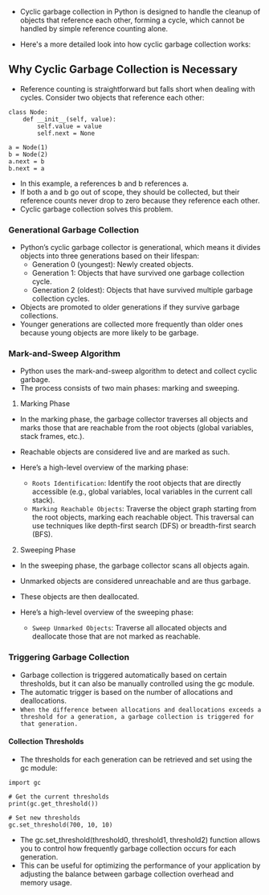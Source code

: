 - Cyclic garbage collection in Python is designed to handle the cleanup of objects that reference each other, forming a cycle, which cannot be handled by simple reference counting alone.

- Here's a more detailed look into how cyclic garbage collection works:

## Why Cyclic Garbage Collection is Necessary
- Reference counting is straightforward but falls short when dealing with cycles. Consider two objects that reference each other:

```
class Node:
    def __init__(self, value):
        self.value = value
        self.next = None

a = Node(1)
b = Node(2)
a.next = b
b.next = a
```

- In this example, a references b and b references a.
- If both a and b go out of scope, they should be collected, but their reference counts never drop to zero because they reference each other.
- Cyclic garbage collection solves this problem.

### Generational Garbage Collection

- Python’s cyclic garbage collector is generational, which means it divides objects into three generations based on their lifespan:
  - Generation 0 (youngest): Newly created objects.
  - Generation 1: Objects that have survived one garbage collection cycle.
  - Generation 2 (oldest): Objects that have survived multiple garbage collection cycles.
- Objects are promoted to older generations if they survive garbage collections.
- Younger generations are collected more frequently than older ones because young objects are more likely to be garbage.

### Mark-and-Sweep Algorithm

- Python uses the mark-and-sweep algorithm to detect and collect cyclic garbage.
- The process consists of two main phases: marking and sweeping.

1. Marking Phase

- In the marking phase, the garbage collector traverses all objects and marks those that are reachable from the root objects (global variables, stack frames, etc.).
- Reachable objects are considered live and are marked as such.

- Here’s a high-level overview of the marking phase:
  - `Roots Identification`: Identify the root objects that are directly accessible (e.g., global variables, local variables in the current call stack).
  - `Marking Reachable Objects`: Traverse the object graph starting from the root objects, marking each reachable object. This traversal can use techniques like depth-first search (DFS) or breadth-first search (BFS).

2. Sweeping Phase

- In the sweeping phase, the garbage collector scans all objects again.
- Unmarked objects are considered unreachable and are thus garbage.
- These objects are then deallocated.

- Here’s a high-level overview of the sweeping phase:
  - `Sweep Unmarked Objects`: Traverse all allocated objects and deallocate those that are not marked as reachable.

### Triggering Garbage Collection

- Garbage collection is triggered automatically based on certain thresholds, but it can also be manually controlled using the gc module.
- The automatic trigger is based on the number of allocations and deallocations.
- `When the difference between allocations and deallocations exceeds a threshold for a generation, a garbage collection is triggered for that generation.`

#### Collection Thresholds
- The thresholds for each generation can be retrieved and set using the gc module:

```
import gc

# Get the current thresholds
print(gc.get_threshold())

# Set new thresholds
gc.set_threshold(700, 10, 10)
```

- The gc.set_threshold(threshold0, threshold1, threshold2) function allows you to control how frequently garbage collection occurs for each generation.
- This can be useful for optimizing the performance of your application by adjusting the balance between garbage collection overhead and memory usage.
